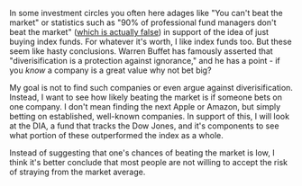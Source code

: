 In some investment circles you often here adages like "You can't beat the market" or statistics such as "90% of professional fund managers don't beat the market" ([which is actually false](https://www.barrons.com/articles/if-you-still-own-actively-managed-stock-funds-get-ready-for-some-bad-news-51579691701))
in support of the idea of just buying index funds. For whatever it's worth, I like index funds too. But these seem like hasty conclusions. Warren Buffet has famously
asserted that "diverisification is a protection against ignorance," and he has a point - if you *know* a company is a great value why not bet big?

My goal is not to find such companies or even argue against diverisification. Instead, I want to see how likely beating the market is if someone bets on one company. 
I don't mean finding the next Apple or Amazon, but simply betting on established, well-known companies. In support of this, I will look at the DIA, a fund that 
tracks the Dow Jones, and it's components to see what portion of these outperformed the index as a whole.

Instead of suggesting that one's chances of beating the market is low, I think it's better conclude that most people are not willing to accept the risk
of straying from the market average.